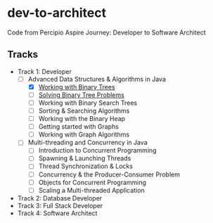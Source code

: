 # dev-to-architect

Code from Percipio Aspire Journey: Developer to Software Architect

## Tracks

- Track 1: Developer
  - [ ] Advanced Data Structures & Algorithms in Java
    - [x] [Working with Binary Trees][1]
    - [ ] [Solving Binary Tree Problems][2]
    - [ ] Working with Binary Search Trees
    - [ ] Sorting & Searching Algorithms
    - [ ] Working with the Binary Heap
    - [ ] Getting started with Graphs
    - [ ] Working with Graph Algorithms
  - [ ] Multi-threading and Concurrency in Java
    - [ ] Introduction to Concurrent Programming
    - [ ] Spawning & Launching Threads
    - [ ] Thread Synchronization & Locks
    - [ ] Concurrency & the Producer-Consumer Problem
    - [ ] Objects for Concurrent Programming
    - [ ] Scaling a Multi-threaded Application
- Track 2: Database Developer
- Track 3: Full Stack Developer
- Track 4: Software Architect

[1]: ./track-1-developer/src/basics/
[2]: ./track-1-developer/src/problems/
